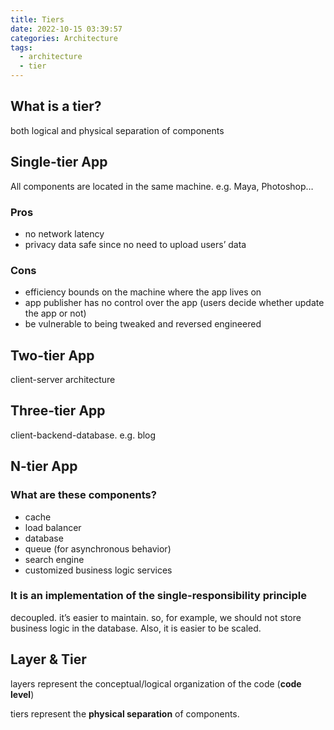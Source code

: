 ```yaml
---
title: Tiers
date: 2022-10-15 03:39:57
categories: Architecture
tags:
  - architecture
  - tier
---
```

## What is a tier?

both logical and physical separation of components

## Single-tier App

All components are located in the same machine. e.g. Maya, Photoshop…

### Pros

- no network latency
- privacy data safe since no need to upload users’ data

### Cons

- efficiency bounds on the machine where the app lives on
- app publisher has no control over the app (users decide whether update the app or not)
- be vulnerable to being tweaked and reversed engineered

## Two-tier App

client-server architecture

## Three-tier App

client-backend-database. e.g. blog

## N-tier App

### What are these components?

- cache
- load balancer
- database
- queue (for asynchronous behavior)
- search engine
- customized business logic services

### It is an implementation of the single-responsibility principle

decoupled. it’s easier to maintain. so, for example, we should not store business logic in the database. Also, it is easier to be scaled. 

## Layer & Tier

layers represent the conceptual/logical organization of the code (**code level**)

tiers represent the **physical separation** of components.